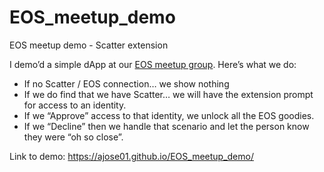 # EOS_meetup_demo
EOS meetup demo - Scatter extension

I demo’d a simple dApp at our [EOS meetup group](https://www.meetup.com/EOS-Dapp-Development-Meetup/). Here’s what we do:
* If no Scatter / EOS connection… we show nothing
* If we do find that we have Scatter… we will have the extension prompt for access to an identity.
* If we “Approve” access to that identity, we unlock all the EOS goodies.
* If we “Decline” then we handle that scenario and let the person know they were “oh so close”.

Link to demo:
https://ajose01.github.io/EOS_meetup_demo/
